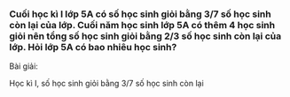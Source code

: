 
### Cuối học kì I lớp 5A có số học sinh giỏi bằng 3/7 số học sinh còn lại của lớp. Cuối năm học sinh lớp 5A có thêm 4 học sinh giỏi nên tổng số học sinh giỏi bằng 2/3 số học sinh còn lại của lớp. Hỏi lớp 5A có bao nhiêu học sinh?

Bài giải:

Học kì I, số học sinh giỏi bằng 3/7 số học sinh còn lại
